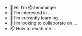 - 👋 Hi, I’m @Gemminger
- 👀 I’m interested in ...
- 🌱 I’m currently learning ...
- 💞️ I’m looking to collaborate on ...
- 📫 How to reach me ...

<!---
Gemminger/Gemminger is a ✨ special ✨ repository because its `README.md` (this file) appears on your GitHub profile.
You can click the Preview link to take a look at your changes.
--->
